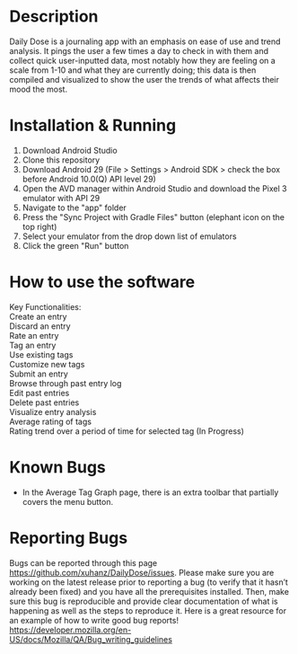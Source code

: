 # Description
Daily Dose is a journaling app with an emphasis on ease of use and trend analysis. It pings the user a few times a day to check in with them and collect quick user-inputted data, most notably how they are feeling on a scale from 1-10 and what they are currently doing; this data is then compiled and visualized to show the user the trends of what affects their mood the most.

# Installation & Running
1. Download Android Studio<br>
2. Clone this repository<br>
3. Download Android 29 (File > Settings > Android SDK > check the box before Android 10.0(Q) API level 29)
4. Open the AVD manager within Android Studio and download the Pixel 3 emulator with API 29<br>
5. Navigate to the "app" folder<br>
6. Press the "Sync Project with Gradle Files" button (elephant icon on the top right)
7. Select your emulator from the drop down list of emulators
8. Click the green "Run" button

# How to use the software
Key Functionalities:<br>
Create an entry<br>
Discard an entry<br>
Rate an entry<br>
Tag an entry<br>
Use existing tags<br>
Customize new tags<br>
Submit an entry<br>
Browse through past entry log <br>
Edit past entries<br>
Delete past entries<br>
Visualize entry analysis<br>
Average rating of tags <br>
Rating trend over a period of time for selected tag (In Progress)<br>

# Known Bugs
- In the Average Tag Graph page, there is an extra toolbar that partially covers the menu button. <br>

# Reporting Bugs
Bugs can be reported through this page https://github.com/xuhanz/DailyDose/issues. Please make sure you are working on the latest release prior to reporting a bug (to verify that it hasn’t already been fixed) and you have all the prerequisites installed. Then, make sure this bug is reproducible and provide clear documentation of what is happening as well as the steps to reproduce it. Here is a great resource for an example of how to write good bug reports! https://developer.mozilla.org/en-US/docs/Mozilla/QA/Bug_writing_guidelines 
